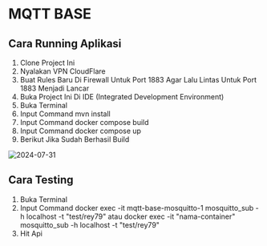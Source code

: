 # MQTT BASE
## Cara Running Aplikasi

1. Clone Project Ini
2. Nyalakan VPN CloudFlare
3. Buat Rules Baru Di Firewall Untuk Port 1883 Agar Lalu Lintas Untuk Port 1883 Menjadi Lancar
4. Buka Project Ini Di IDE (Integrated Development Environment) 
5. Buka Terminal
6. Input Command mvn install
7. Input Command docker compose build
8. Input Command docker compose up
9. Berikut Jika Sudah Berhasil Build

![2024-07-31](https://github.com/user-attachments/assets/d90bfce3-25de-4fce-92c6-675719b53283)

## Cara Testing

1. Buka Terminal 
2. Input Command docker exec -it mqtt-base-mosquitto-1 mosquitto_sub -h localhost -t "test/rey79" atau docker exec -it "nama-container" mosquitto_sub -h localhost -t "test/rey79"
3. Hit Api
